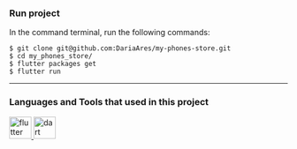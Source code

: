 <h3>Run project</h3>
In the command terminal, run the following commands:

    $ git clone git@github.com:DariaAres/my-phones-store.git
    $ cd my_phones_store/
    $ flutter packages get
    $ flutter run
    
<hr>
<h3>Languages and Tools that used in this project</h3>
<a href="https://flutter.dev" target="_blank" rel="noreferrer"> <img src="https://www.vectorlogo.zone/logos/flutterio/flutterio-icon.svg" alt="flutter" width="40" height="40"/> </a><a href="https://dart.dev" target="_blank" rel="noreferrer"> <img src="https://www.vectorlogo.zone/logos/dartlang/dartlang-icon.svg" alt="dart" width="40" height="40"/> </a>
